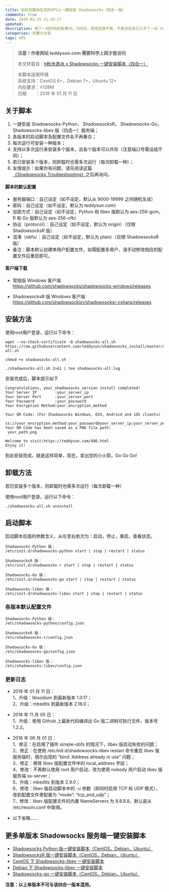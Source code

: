 ```yaml
---
title: 如何优雅地在您的VPS上一键安装 Shadowsocks（四合一版）
comments: true
date: 2019-02-25 11:35:27
updated:
description: 用了一段时间的免费SS、SSR后，感觉还是不爽，于是决定自己入手了一台 Vultr 的VPS服务器，自己搭建SSR来玩。
categories: 优雅の分享
tags: VPS
---
```

> **注意！作者网站 teddysun.com 需要科学上网才能访问**  
>  
>  本文转载自：[h秋水逸冰 » Shadowsocks 一键安装脚本（四合一）](https://teddysun.com/486.html)  
> 
> 本脚本适用环境  
> 系统支持：CentOS 6+，Debian 7+，Ubuntu 12+  
> 内存要求：≥128M  
> 日期　　：2019 年 01 月 11 日  

## 关于脚本
1. 一键安装 Shadowsocks-Python， ShadowsocksR， Shadowsocks-Go， Shadowsocks-libev 版（四选一）服务端；
2. 各版本的启动脚本及配置文件名不再重合；
3. 每次运行可安装一种版本；
4. 支持以多次运行来安装多个版本，且各个版本可以共存（注意端口号需设成不同）；
5. 若已安装多个版本，则卸载时也需多次运行（每次卸载一种）；
6. 友情提示：如果你有问题，请先阅读这篇[《Shadowsocks Troubleshooting》](https://teddysun.com/399.html)之后再询问。

#### 脚本的默认配置

* 服务器端口：自己设定（如不设定，默认从 9000-19999 之间随机生成）
* 密码：自己设定（如不设定，默认为 teddysun.com）
* 加密方式：自己设定（如不设定，Python 和 libev 版默认为 aes-256-gcm，R 和 Go 版默认为 aes-256-cfb）
* 协议（protocol）：自己设定（如不设定，默认为 origin）（仅限 ShadowsocksR 版）
* 混淆（obfs）：自己设定（如不设定，默认为 plain）（仅限 ShadowsocksR 版）
* 备注：脚本默认创建单用户配置文件，如需配置多用户，请手动修改相应的配置文件后重启即可。

#### 客户端下载

* 常规版 Windows 客户端  
https://github.com/shadowsocks/shadowsocks-windows/releases

* ShadowsocksR 版 Windows 客户端  
https://github.com/shadowsocksrr/shadowsocksr-csharp/releases


## 安装方法

使用root用户登录，运行以下命令：

```
wget --no-check-certificate -O shadowsocks-all.sh https://raw.githubusercontent.com/teddysun/shadowsocks_install/master/shadowsocks-all.sh  

chmod +x shadowsocks-all.sh  

./shadowsocks-all.sh 2>&1 | tee shadowsocks-all.log
```

安装完成后，脚本提示如下
```
Congratulations, your_shadowsocks_version install completed!
Your Server IP        :your_server_ip
Your Server Port      :your_server_port
Your Password         :your_password
Your Encryption Method:your_encryption_method

Your QR Code: (For Shadowsocks Windows, OSX, Android and iOS clients)
 ss://your_encryption_method:your_password@your_server_ip:your_server_port
Your QR Code has been saved as a PNG file path:
 your_path.png

Welcome to visit:https://teddysun.com/486.html
Enjoy it!
```
到此安装完成，就是这样简单，现在，拿出您的小火箭，Go Go Go!  


## 卸载方法

若已安装多个版本，则卸载时也需多次运行（每次卸载一种）

使用root用户登录，运行以下命令：

```
./shadowsocks-all.sh uninstall
```


## 启动脚本
启动脚本后面的参数含义，从左至右依次为：启动，停止，重启，查看状态。
```
Shadowsocks-Python 版：
/etc/init.d/shadowsocks-python start | stop | restart | status
  
ShadowsocksR 版：
/etc/init.d/shadowsocks-r start | stop | restart | status
  
Shadowsocks-Go 版：
/etc/init.d/shadowsocks-go start | stop | restart | status
  
Shadowsocks-libev 版：
/etc/init.d/shadowsocks-libev start | stop | restart | status
```
  

### 各版本默认配置文件
```
Shadowsocks-Python 版：
/etc/shadowsocks-python/config.json
  
ShadowsocksR 版：
/etc/shadowsocks-r/config.json
  
Shadowsocks-Go 版：
/etc/shadowsocks-go/config.json
  
Shadowsocks-libev 版：
/etc/shadowsocks-libev/config.json
```


### 更新日志
* 2019 年 01 月 11 日：  
1、升级：libsodium 到最新版本 1.0.17；  
2、升级：mbedtls 到最新版本 2.16.0；  

* 2018 年 11 月 05 日：  
1、升级：使用 Github 上最新代码编译出 Go 版二进制可执行文件，版本号 1.2.2。  
 
* 2018 年 06 月 01 日：  
1、修正：在启用了插件 simple-obfs 的情况下，libev 版启动失败的问题；  
2、修正：在使用 /etc/init.d/shadowsocks-libev restart 命令重启 libev 版服务端时，偶尔出现的 “bind: Address already in use” 问题；  
3、修正：移除 libev 版配置文件中的 local_address 字段；  
4、修改：不再默认使用 root 用户启动，改为使用 nobody 用户启动 libev 版服务端 ss-server；  
5、升级：mbedtls 到版本 2.9.0；  
6、修改：libev 版启动脚本中的 -u 参数（即同时启用 TCP 和 UDP 模式），改到配置文件里配置为 “mode”: “tcp_and_udp”；  
7、修改：libev 版配置文件的内置 NameServers 为 8.8.8.8，默认是从 /etc/resolv.conf 中取得。  

* 以下省略......

## 更多单版本 Shadowsocks 服务端一键安装脚本

* [Shadowsocks Python 版一键安装脚本（CentOS，Debian，Ubuntu）](https://teddysun.com/342.html)  
* [ShadowsocksR 版一键安装脚本（CentOS，Debian，Ubuntu）](https://shadowsocks.be/9.html)  
* [CentOS 下 Shadowsocks-libev 一键安装脚本](https://teddysun.com/357.html)  
* [Debian 下 Shadowsocks-libev 一键安装脚本](https://teddysun.com/358.html)  
* [Shadowsocks-go 一键安装脚本（CentOS，Debian，Ubuntu）](https://teddysun.com/392.html)  

**注意：以上单版本不可与该四合一版本混用。**


